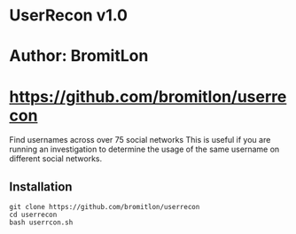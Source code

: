 # UserRecon v1.0
# Author: BromitLon
# https://github.com/bromitlon/userrecon

Find usernames across over 75 social networks
This is useful if you are running an investigation to determine the usage of the same username on different social networks.

## Installation

``` 
git clone https://github.com/bromitlon/userrecon
cd userrecon
bash userrcon.sh

```
